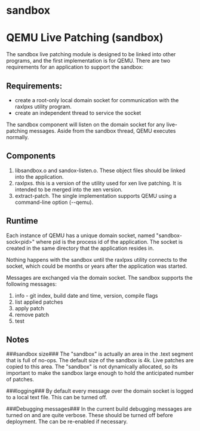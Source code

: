# sandbox
QEMU Live Patching (sandbox)
============================

The sandbox live patching module is designed to be linked into other programs, and the first implementation is for QEMU. There are two requirements for an application to support the sandbox:

Requirements:
------------
* create a root-only local domain socket for communication with the raxlpxs utility program.
* create an independent thread to service the socket

The sandbox component will listen on the domain socket for any live-patching messages. Aside from the sandbox thread, QEMU executes normally.

Components
------------
1. libsandbox.o and sandox-listen.o. These object files should be linked into the application.
2. raxlpxs. this is a version of the utility used for xen live patching. It is intended to be merged into the xen version.
3. extract-patch. The single implementation supports QEMU using a command-line option (--qemu).

Runtime
-------
Each instance of QEMU has a unique domain socket, named "sandbox-sock\<pid\>" where pid is the process id of the application. The socket is created in the same directory that the application resides in.

Nothing happens with the sandbox until the raxlpxs utility connects to the socket, which could be months or years after the application was started.

Messages are exchanged via the domain socket. The sandbox supports the following messages:

1. info - git index, build date and time, version, compile flags
2. list applied patches
3. apply patch
4. remove patch
5. test


Notes
------------

###sandbox size###
The "sandbox" is actually an area in the .text segment that is full of no-ops. The default size of the sandbox is 4k. Live patches are copied to this area. The "sandbox" is not dynamically allocated, so its important to make the sandbox large enough to hold the anticipated number of patches.

###logging###
By default every message over the domain socket is logged to a local text file. This can be turned off. 


###Debugging messages###
In the current build debugging messages are turned on and are quite verbose. These should be turned off before deployment. The can be re-enabled if necessary.

